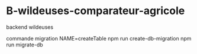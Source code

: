# B-wildeuses-comparateur-agricole
backend wildeuses

commande migration NAME=createTable npm run create-db-migration
npm run migrate-db
